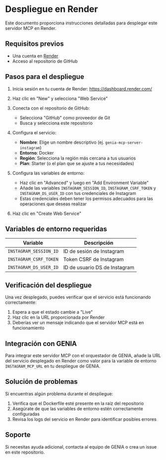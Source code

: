 # Despliegue en Render

Este documento proporciona instrucciones detalladas para desplegar este servidor MCP en Render.

## Requisitos previos

- Una cuenta en [Render](https://render.com/)
- Acceso al repositorio de GitHub

## Pasos para el despliegue

1. Inicia sesión en tu cuenta de Render: https://dashboard.render.com/

2. Haz clic en "New" y selecciona "Web Service"

3. Conecta con el repositorio de GitHub:
   - Selecciona "GitHub" como proveedor de Git
   - Busca y selecciona este repositorio

4. Configura el servicio:
   - **Nombre**: Elige un nombre descriptivo (ej. `genia-mcp-server-instagram`)
   - **Entorno**: Docker
   - **Región**: Selecciona la región más cercana a tus usuarios
   - **Plan**: Starter (o el plan que se ajuste a tus necesidades)

5. Configura las variables de entorno:
   - Haz clic en "Advanced" y luego en "Add Environment Variable"
   - Añade las variables `INSTAGRAM_SESSION_ID`, `INSTAGRAM_CSRF_TOKEN` y `INSTAGRAM_DS_USER_ID` con tus credenciales de Instagram
   - Estas credenciales deben tener los permisos adecuados para las operaciones que deseas realizar

6. Haz clic en "Create Web Service"

## Variables de entorno requeridas

| Variable | Descripción |
|----------|-------------|
| `INSTAGRAM_SESSION_ID` | ID de sesión de Instagram |
| `INSTAGRAM_CSRF_TOKEN` | Token CSRF de Instagram |
| `INSTAGRAM_DS_USER_ID` | ID de usuario DS de Instagram |

## Verificación del despliegue

Una vez desplegado, puedes verificar que el servicio está funcionando correctamente:

1. Espera a que el estado cambie a "Live"
2. Haz clic en la URL proporcionada por Render
3. Deberías ver un mensaje indicando que el servidor MCP está en funcionamiento

## Integración con GENIA

Para integrar este servidor MCP con el orquestador de GENIA, añade la URL del servicio desplegado en Render como valor para la variable de entorno `INSTAGRAM_MCP_URL` en tu despliegue de GENIA.

## Solución de problemas

Si encuentras algún problema durante el despliegue:

1. Verifica que el Dockerfile esté presente en la raíz del repositorio
2. Asegúrate de que las variables de entorno estén correctamente configuradas
3. Revisa los logs del servicio en Render para identificar posibles errores

## Soporte

Si necesitas ayuda adicional, contacta al equipo de GENIA o crea un issue en este repositorio.
